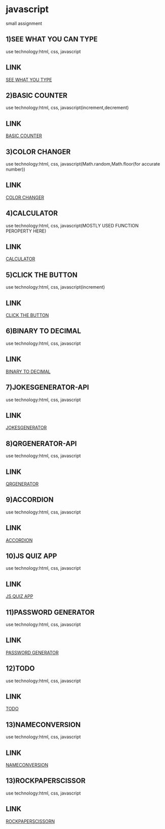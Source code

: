 # javascript
small assignment
## 1)SEE WHAT YOU CAN TYPE
use technology:html, css, javascript

## LINK
[SEE WHAT YOU TYPE](https://nd1seewhatyoutype.netlify.app/)

## 2)BASIC COUNTER
use technology:html, css, javascript(increment,decrement)

## LINK
[BASIC COUNTER ](https://nd2basiccounter.netlify.app/)

## 3)COLOR CHANGER
use technology:html, css, javascript(Math.random,Math.floor(for accurate number))

## LINK
[COLOR CHANGER ](https://nd3colorchanger.netlify.app/)

## 4)CALCULATOR
use technology:html, css, javascript(MOSTLY USED FUNCTION PEROPERTY HERE)

## LINK
[CALCULATOR ](https://nd4calculator.netlify.app/)

## 5)CLICK THE BUTTON
use technology:html, css, javascript(increment)

## LINK
[CLICK THE BUTTON](https://nd-5-clickthebutton.netlify.app/)

## 6)BINARY TO DECIMAL 
use technology:html, css, javascript

## LINK
[BINARY TO DECIMAL](https://nd-6-binary2decimal.netlify.app/)

## 7)JOKESGENERATOR-API
use technology:html, css, javascript

## LINK
[JOKESGENERATOR](https://nd-7-jokegenerator.netlify.app/)

## 8)QRGENERATOR-API
use technology:html, css, javascript

## LINK
[QRGENERATOR](https://nd-8-qrgenerator.netlify.app/)

## 9)ACCORDION
use technology:html, css, javascript

## LINK
[ACCORDION](https://nd-9-accordion.netlify.app/)

## 10)JS QUIZ APP
use technology:html, css, javascript

## LINK
[JS QUIZ APP](https://nd-10-jsquizapp.netlify.app/)

## 11)PASSWORD GENERATOR
use technology:html, css, javascript

## LINK
[PASSWORD GENERATOR](https://nd-11-passwordgenerator.netlify.app/)

## 12)TODO
use technology:html, css, javascript

## LINK
[TODO](https://nd-11-todo.netlify.app/)

## 13)NAMECONVERSION
use technology:html, css, javascript

## LINK
[NAMECONVERSION](https://nd-13-nameconversion.netlify.app/)


## 13)ROCKPAPERSCISSOR
use technology:html, css, javascript

## LINK
[ROCKPAPERSCISSORN](https://nd-13-rpc.netlify.app/)
